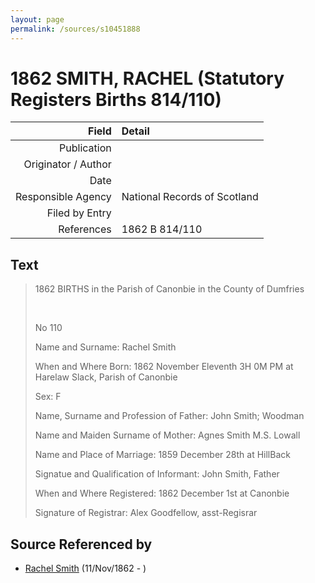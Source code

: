 ```yaml
---
layout: page
permalink: /sources/s10451888
---
```


# 1862 SMITH, RACHEL (Statutory Registers Births 814/110)

Field | Detail
---:|:---
Publication | 
Originator / Author | 
Date | 
Responsible Agency | National Records of Scotland
Filed by Entry | 
References | 1862 B 814/110

## Text

> 1862 BIRTHS in the Parish of Canonbie in the County of Dumfries
>
> <br/>
>
> No 110
>
> Name and Surname: Rachel Smith
>
> When and Where Born: 1862 November Eleventh 3H 0M PM at Harelaw Slack, Parish of Canonbie
>
> Sex: F
>
> Name, Surname and Profession of Father: John Smith; Woodman
>
> Name and Maiden Surname of Mother: Agnes Smith M.S. Lowall
>
> Name and Place of Marriage: 1859 December 28th at HillBack
>
> Signatue and Qualification of Informant: John Smith, Father
>
> When and Where Registered: 1862 December 1st at Canonbie
>
> Signature of Registrar: Alex Goodfellow, asst-Regisrar
>

## Source Referenced by

* [Rachel Smith](../people/@58377523@-rachel-smith-b1862-11-11-d.md) (11/Nov/1862 - )
